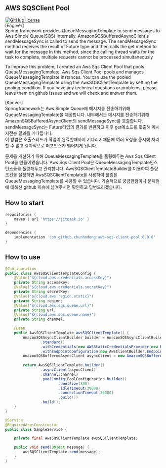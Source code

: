 ## AWS SQSClient Pool
[![GitHub license](https://img.shields.io/badge/License-Apache%202.0-green.svg)](https://github.com/chunhodong/property-breaker/blob/master/License)
<br>
[Eng.ver]
<br>
Spring framework provides QueueMessagingTemplate to send messages to Aws Simple Queue(SQS)
Internally, AmazonSQSBufferedAsyncClient's sendMessageSync is called to send the message.
The sendMessageSync method receives the result of Future type and then calls the get method to wait for the message
In this method, since the calling thread waits for the task to complete, multiple requests cannot be processed simultaneously

To improve this problem, I created an Aws Sqs Client Pool that pools QueueMessagingTemplate.
Aws Sqs Client Pool pools and manages QueueMessagingTemplate instances. You can use the pooled QueueMessagingTemplate using the AwsSQSClientTemplate by setting the pooling condition.
If you have any technical questions or problems, please leave them on github issues and we will check and answer them.

[Kor.ver]
<br>
Springframework는 Aws Simple Queue에 메시지를 전송하기위해 QueueMessagingTemplate을 제공합니다. 
내부에서는 메시지를 전송하기위해 AmazonSQSBufferedAsyncClient의 sendMessageSync를 호출합니다.
sendMessageSync는 Future타입의 결과를 반환하고 이후 get메소드를 호출해 메시지전송 결과를 기다립니다.  
이 방법은 호출스레드가 작업이 완료할때까지 기다리기때문에 여러 요청을 동시에 처리할 수 없고 결과적으로 퍼포먼스가 떨어지게 됩니다.

문제를 개선하기 위해 QueueMessagingTemplate을 풀링해두는 Aws Sqs Client Pool을 만들어봤습니다.
Aws Sqs Client Pool은 QueueMessagingTemplate인스턴스들을 풀링해두고 관리합니다. AwsSQSClientTemplateBuilder를 이용하여
풀링 조건을 설정하면 AwsSQSClientTemplate을 사용하여 풀링된 QueueMessagingTemplate를 사용할 수 있습니다.
기술적으로 궁금한점이나 문제점에 대해선 github 이슈에 남겨주시면 확인하고 답변드리겠습니다.


## How to start
```groovy
repositories {
    maven { url 'https://jitpack.io' }
}

dependencies {
    implementation 'com.github.chunhodong:aws-sqs-client-pool:0.0.8'
}
```

## How to use
```java
@Configuration
public class AwsSQSClientTemplateConfig {
    @Value("${cloud.aws.credentials.accessKey}")
    private String accessKey;
    @Value("${cloud.aws.credentials.secretKey}")
    private String secretKey;
    @Value("${cloud.aws.region.static}")
    private String region;
    @Value("${cloud.aws.sqs.queue.url}")
    private String url;
    @Value("${cloud.aws.sqs.queue.name}")
    private String channel;

    @Bean
    public AwsSQSClientTemplate awsSQSClientTemplate() {
        AmazonSQSAsyncClientBuilder builder = AmazonSQSAsyncClientBuilder
                .standard()
                .withCredentials(new AWSStaticCredentialsProvider(new BasicAWSCredentials(accessKey, secretKey)))
                .withEndpointConfiguration(new AwsClientBuilder.EndpointConfiguration(url, region));
        AmazonSQSBufferedAsyncClient asyncClient = new AmazonSQSBufferedAsyncClient(builder.build());
        
        return AwsSQSClientTemplate.builder()
                .asyncClient(asyncClient)
                .channel(channel)
                .poolConfig(PoolConfiguration.builder()
                        .poolSize(300)
                        .idleTimeout(30000)
                        .connectionTimeout(30000)
                        .build())
                .build();
    }
}

```

```java
@Service
@RequiredArgsConstructor
public class SampleService {

    private final AwsSQSClientTemplate awsSQSClientTemplate;

    public void send(Object message) {
        awsSQSClientTemplate.send(message);
    }
}
```
